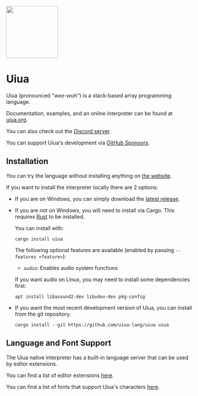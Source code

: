 
<img src="site/uiua-logo.png" width="140"/> 

# Uiua

Uiua (pronounced *"wee-wuh"*) is a stack-based array programming language.

Documentation, examples, and an online interpreter can be found at [uiua.org](https://uiua.org).

You can also check out the [Discord server](https://discord.gg/3r9nrfYhCc).

You can support Uiua's development via [GitHub Sponsors](https://github.com/sponsors/uiua-lang).

## Installation

You can try the language without installing anything on [the website](https://uiua.org).

If you want to install the interpreter locally there are 2 options:
- If you are on Windows, you can simply download the [latest release](https://github.com/uiua-lang/uiua/releases).
- If you are not on Windows, you will need to install via Cargo.
This requires [Rust](https://www.rust-lang.org/tools/install) to be installed.

  You can install with:
  ```
  cargo install uiua
  ```
  The following optional features are available (enabled by passing `--features <feature>`):
  - `audio`: Enables audio system functions

  If you want audio on Linux, you may need to install some dependencies first:
  ```
  apt install libasound2-dev libudev-dev pkg-config
  ```
- If you want the most recent development version of Uiua, you can install from the git repository.
  ```
  cargo install --git https://github.com/uiua-lang/uiua uiua
  ```

## Language and Font Support

The Uiua native interpreter has a built-in language server that can be used by editor extensions.

You can find a list of editor extensions [here](https://uiua.org/docs/editor-extensions).

You can find a list of fonts that support Uiua's characters [here](https://uiua.org/docs/fonts).